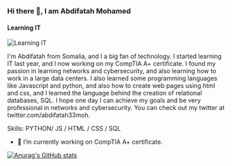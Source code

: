 
### Hi there 👋, I am Abdifatah Mohamed
#### Learning IT
![Learning IT](https://arturssmirnovs.github.io/github-profile-readme-generator/images/banner.png)

I'm Abdifatah from Somalia, and I a big fan of technology. I started learning IT last year, and I now working on my CompTIA A+ certificate. I found my passion in learning networks and cybersecurity, and also learning how to work in a large data centers. I also learned some programming languages like Javascript and python, and also how to create web pages using html and css, and I learned the language behind the creation of relational databases, SQL. I hope one day I can achieve my goals and be very professional in networks and cybersecurity. You can check out my twitter at twitter.com/abdifatah33moh.

Skills: PYTHON/ JS / HTML / CSS / SQL

- 🔭 I’m currently working on CompTIA A+ certificate. 

[![Anurag's GitHub stats](https://github-readme-stats.vercel.app/api?username=abdifatah33moh)](https://github.com/anuraghazra/github-readme-stats)




<!--
**abdifatah33moh/abdifatah33moh** is a ✨ _special_ ✨ repository because its `README.md` (this file) appears on your GitHub profile.

Here are some ideas to get you started:

- 🔭 I’m currently working on ...
- 🌱 I’m currently learning ...
- 👯 I’m looking to collaborate on ...
- 🤔 I’m looking for help with ...
- 💬 Ask me about ...
- 📫 How to reach me: ...
- 😄 Pronouns: ...
- ⚡ Fun fact: ...
-->
